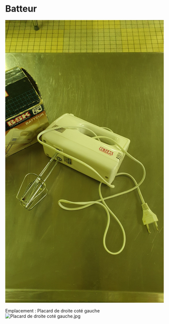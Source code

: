 # Batteur

![Batteur](/batteur.jpg)

Emplacement : Placard de droite coté gauche
![Placard de droite coté gauche.jpg](/Placard%20de%20droite%20cot%C3%A9%20gauche.jpg)